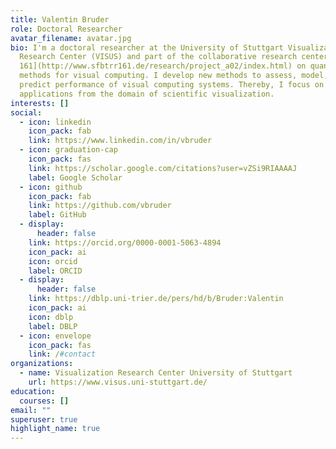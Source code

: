 ```yaml
---
title: Valentin Bruder
role: Doctoral Researcher
avatar_filename: avatar.jpg
bio: I'm a doctoral researcher at the University of Stuttgart Visualization
  Research Center (VISUS) and part of the collaborative research center [SFB-TRR
  161](http://www.sfbtrr161.de/research/project_a02/index.html) on quantitative
  methods for visual computing. I develop new methods to assess, model, and
  predict performance of visual computing systems. Thereby, I focus on
  applications from the domain of scientific visualization.
interests: []
social:
  - icon: linkedin
    icon_pack: fab
    link: https://www.linkedin.com/in/vbruder
  - icon: graduation-cap
    icon_pack: fas
    link: https://scholar.google.com/citations?user=vZSi9RIAAAAJ
    label: Google Scholar
  - icon: github
    icon_pack: fab
    link: https://github.com/vbruder
    label: GitHub
  - display:
      header: false
    link: https://orcid.org/0000-0001-5063-4894
    icon_pack: ai
    icon: orcid
    label: ORCID
  - display:
      header: false
    link: https://dblp.uni-trier.de/pers/hd/b/Bruder:Valentin
    icon_pack: ai
    icon: dblp
    label: DBLP
  - icon: envelope
    icon_pack: fas
    link: /#contact
organizations:
  - name: Visualization Research Center University of Stuttgart
    url: https://www.visus.uni-stuttgart.de/
education:
  courses: []
email: ""
superuser: true
highlight_name: true
---
```

